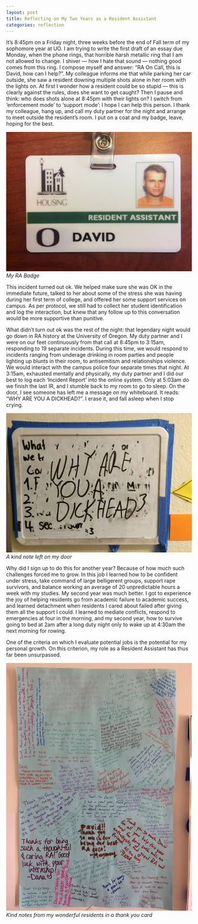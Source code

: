 ```yaml
---
layout: post
title: Reflecting on My Two Years as a Resident Assistant
categories: reflection 
---
```


It’s 8:45pm on a Friday night, three weeks before the end of Fall term of my sophomore year at UO. I am trying to write the first draft of an essay due Monday, when the phone rings, that horrible harsh metallic ring that I am not allowed to change. I shiver — how I hate that sound — nothing good comes from this ring. I compose myself and answer: “RA On Call, this is David, how can I help?”. <!--more--> My colleague informs me that while parking her car outside, she saw a resident downing multiple shots alone in her room with the lights on. At first I wonder how a resident could be so stupid — this is clearly against the rules, does she want to get caught? Then I pause and think: who does shots alone at 8:45pm with their lights on? I switch from ‘enforcement mode’ to ‘support mode’: I hope I can help this person. I thank my colleague, hang up, and call my duty partner for the night and arrange to meet outside the resident’s room. I put on a coat and my badge, leave, hoping for the best.

![My RA Badge](/images/badge.jpg)
*My RA Badge*

This incident turned out ok. We helped make sure she was OK in the immediate future, talked to her about some of the stress she was having during her first term of college, and offered her some support services on campus. As per protocol, we still had to collect her student identification and log the interaction, but knew that any follow up to this conversation would be more supportive than punitive. 

What didn’t turn out ok was the rest of the night: that legendary night would go down in RA history at the University of Oregon. My duty partner and I were on our feet continuously from that call at 8:45pm to 3:15am, responding to 19 separate incidents. During this time, we would respond to incidents ranging from underage drinking in room parties and people lighting up blunts in their room, to antisemitism and relationships violence. We would interact with the campus police four separate times that night. At 3:15am, exhausted mentally and physically, my duty partner and I did our best to log each ‘Incident Report’ into the online system. Only at 5:03am do we finish the last IR, and I stumble back to my room to go to sleep. On the door, I see someone has left me a message on my whiteboard. It reads: “WHY ARE YOU A DICKHEAD?”. I erase it, and fall asleep when I stop crying.

![Whiteboard with “WHY ARE YOU A DICKHEAD?” written on it](/images/dickhead.jpg)
*A kind note left on my door*

Why did I sign up to do this for another year? Because of how much such challenges forced me to grow. In this job I learned how to be confident under stress, take command of large belligerent groups, support rape survivors, and balance working an average of 20 unpredictable hours a week with my studies. My second year was much better. I got to experience the joy of helping residents go from academic failure to academic success, and learned detachment when residents I cared about failed after  giving them all the support I could. I learned to mediate conflicts, respond to emergencies at four in the morning, and my second year, how to survive going to bed at 2am after a long duty night only to wake up at 4:30am the next morning for rowing.

One of the criteria on which I evaluate potential jobs is the potential for my personal growth. On this criterion, my role as a Resident Assistant has thus far been unsurpassed. 

![Kind notes from my residents](/images/thanks-david.jpg)
*Kind notes from my wonderful residents in a thank you card*